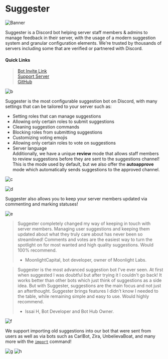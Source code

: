 # Suggester

![Banner](../images/suggesterbanner.png)

Suggester is a Discord bot helping server staff members & admins to manage feedback in their server, with the usage of a modern suggestion system and granular configuration elements. We're trusted by thousands of servers including some that are verified or partnered with Discord.

#### Quick Links

> [Bot Invite Link](https://suggester.js.org/invite)\
> [Support Server](https://suggester.js.org/support)\
> [GitHub](https://github.com/Suggester/Suggester)

![b](../images/Why%20use%20suggester%3F.png)

Suggester is the most configurable suggestion bot on Discord, with many settings that can be tailored to your server such as:

- Setting roles that can manage suggestions
- Allowing only certain roles to submit suggestions
- Cleaning suggestion commands
- Blocking roles from submitting suggestions
- Customizing voting emojis
- Allowing only certain roles to vote on suggestions
- Server language\
Additionally, we have a unique **review** mode that allows staff members to review suggestions before they are sent to the suggestions channel! This is the mode used by default, but we also offer the **autoapprove** mode which automatically sends suggestions to the approved channel.

![c](../images/review.png)

![d](../images/community.png) 

Suggester also allows you to keep your server members updated via commenting and marking statuses!

![e](../images/statuses.png)

> Suggester completely changed my way of keeping in touch with server members. Managing user suggestions and keeping them updated about what they truly care about has never been so streamlined! Comments and votes are the easiest way to turn the spotlight on for most wanted and high quality suggestions. Would 100% recommend.
> - MoonlightCapital, bot developer, owner of Moonlight Labs.

> Suggester is the most advanced suggestion bot I've ever seen. At first when suggested I was doubtful but after trying it I couldn't go back! It works better than other bots which just think of suggestions as a side idea. But with Suggester, suggestions are the main focus and not just an afterthought. Suggester brings features I didn't know I needed to the table, while remaining simple and easy to use. Would highly recommend.
> - Issai H, Bot Developer and Bot Hub Owner.

![f](../images/Switching%20to%20suggester.png)

We support importing old suggestions into our bot that were sent from users as well as via bots such as CarlBot, Zira, UnbelievaBoat, and many more with the [`import`](admin/import.md) command!

![g](../images/import1.png)
![h](../images/import2.png)
